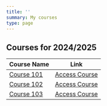 ```yaml
---
title: ''
summary: My courses
type: page
---
```


## Courses for 2024/2025

| Course Name       | Link |
|-------------------|------|
| [Course 101](https://moodle.example.com/course101) | [Access Course](https://moodle.example.com/course101) |
| [Course 102](https://moodle.example.com/course102) | [Access Course](https://moodle.example.com/course102) |
| [Course 103](https://moodle.example.com/course103) | [Access Course](https://moodle.example.com/course103) |


<!-- ---
title: Teaching
summary: My courses
type: landing

cascade:
  - _target:
      kind: page
    params:
      show_breadcrumb: true

sections:
  - block: collection
    id: teaching
    content:
      title: Teaching
      filters:
        folders:
          - teaching
    design:
      view: article-grid
      columns: 2
--- -->
